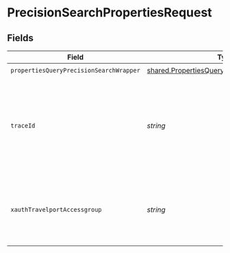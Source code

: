 # PrecisionSearchPropertiesRequest


## Fields

| Field                                                                                                        | Type                                                                                                         | Required                                                                                                     | Description                                                                                                  |
| ------------------------------------------------------------------------------------------------------------ | ------------------------------------------------------------------------------------------------------------ | ------------------------------------------------------------------------------------------------------------ | ------------------------------------------------------------------------------------------------------------ |
| `propertiesQueryPrecisionSearchWrapper`                                                                      | [shared.PropertiesQueryPrecisionSearchWrapper](../../models/shared/propertiesqueryprecisionsearchwrapper.md) | :heavy_check_mark:                                                                                           | N/A                                                                                                          |
| `traceId`                                                                                                    | *string*                                                                                                     | :heavy_minus_sign:                                                                                           | Identifier used to correlate API invocations across long-running or multi-call business flows.               |
| `xauthTravelportAccessgroup`                                                                                 | *string*                                                                                                     | :heavy_minus_sign:                                                                                           | Identifies the Travelport access group with which the caller is associated                                   |